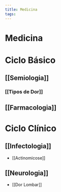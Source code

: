 ```yaml
---
title: Medicina
tags: 
---
```

# Medicina
# Ciclo Básico
## [[Semiologia]]
### [[Tipos de Dor]]
## [[Farmacologia]]
# Ciclo Clínico
## [[Infectologia]]
- [[Actinomicose]]

## [[Neurologia]]
- [[Dor Lombar]]
